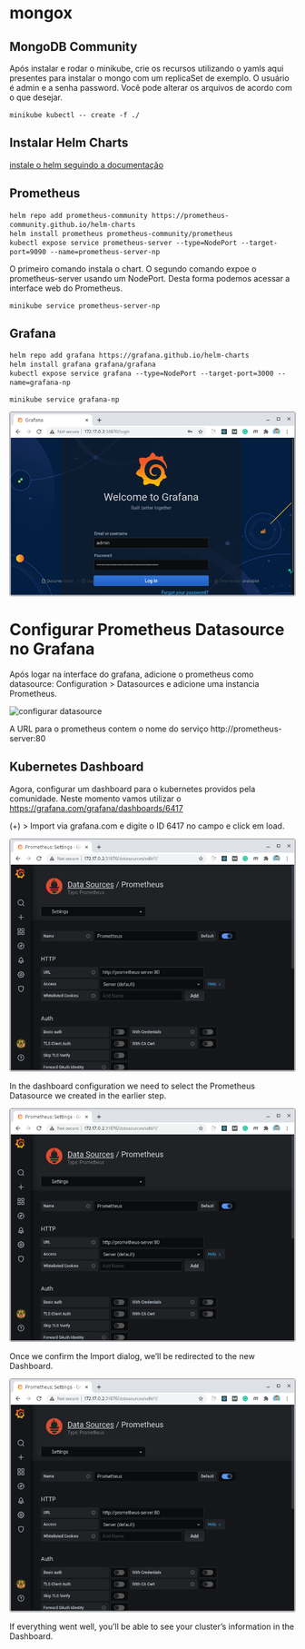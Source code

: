 # mongox

## MongoDB Community
Após instalar e rodar o minikube,
crie os recursos utilizando o yamls aqui presentes para instalar o mongo com um replicaSet de exemplo.
O usuário é admin e a senha password. Você pode alterar os arquivos de acordo com o que desejar.

   ```
   minikube kubectl -- create -f ./
   ```

## Instalar Helm Charts
[instale o helm seguindo a documentação](https://helm.sh/docs/intro/install/)

## Prometheus
   ```
   helm repo add prometheus-community https://prometheus-community.github.io/helm-charts
   helm install prometheus prometheus-community/prometheus
   kubectl expose service prometheus-server --type=NodePort --target-port=9090 --name=prometheus-server-np
   ```

O primeiro comando instala o chart. O segundo comando expoe o prometheus-server usando um NodePort.
Desta forma podemos acessar a interface web do Prometheus.

   ```
   minikube service prometheus-server-np
   ```

## Grafana
   ```
   helm repo add grafana https://grafana.github.io/helm-charts
   helm install grafana grafana/grafana
   kubectl expose service grafana --type=NodePort --target-port=3000 --name=grafana-np
   ```

   ```
   minikube service grafana-np
   ```

![configurar datasource](images/grafana.png)

# Configurar Prometheus Datasource no Grafana
Após logar na interface do grafana, adicione o prometheus como datasource:
Configuration > Datasources e adicione uma instancia Prometheus.

![configurar datasource](https://raw.githubusercontent.com/tarcisio/mongox/images/configurar-datasource.png)

A URL para o prometheus contem o nome do serviço http://prometheus-server:80

## Kubernetes Dashboard
Agora, configurar um dashboard para o kubernetes providos pela comunidade.
Neste momento vamos utilizar o  https://grafana.com/grafana/dashboards/6417

(+) > Import via grafana.com e digite o ID 6417 no campo e click em load.

![configurar datasource](images/configurar-datasource.png)

In the dashboard configuration we need to select the Prometheus Datasource we created in the earlier step.

![configurar datasource](images/configurar-datasource.png)

Once we confirm the Import dialog, we’ll be redirected to the new Dashboard.

![configurar datasource](images/configurar-datasource.png)

If everything went well, you’ll be able to see your cluster’s information in the Dashboard.
